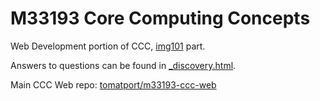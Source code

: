 # M33193 Core Computing Concepts

Web Development portion of CCC, [img101](https://github.com/portsoc/img101) part.

Answers to questions can be found in [_discovery.html](_discovery.html).

Main CCC Web repo: [tomatport/m33193-ccc-web](https://github.com/tomatport/m33193-ccc-web)